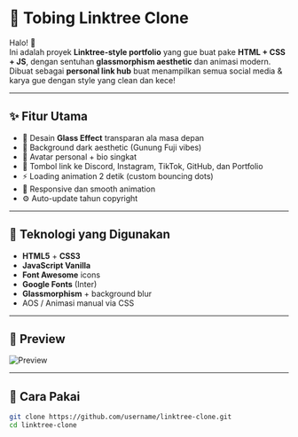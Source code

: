 # 🔗 Tobing Linktree Clone

Halo! 👋  
Ini adalah proyek **Linktree-style portfolio** yang gue buat pake **HTML + CSS + JS**, dengan sentuhan **glassmorphism aesthetic** dan animasi modern.  
Dibuat sebagai **personal link hub** buat menampilkan semua social media & karya gue dengan style yang clean dan kece!

---

## ✨ Fitur Utama

- 🔮 Desain **Glass Effect** transparan ala masa depan
- 🌙 Background dark aesthetic (Gunung Fuji vibes)
- 👤 Avatar personal + bio singkat
- 🧩 Tombol link ke Discord, Instagram, TikTok, GitHub, dan Portfolio
- ⚡ Loading animation 2 detik (custom bouncing dots)
- 🧠 Responsive dan smooth animation
- ⚙️ Auto-update tahun copyright

---

## 🚀 Teknologi yang Digunakan

- **HTML5** + **CSS3**
- **JavaScript Vanilla**
- **Font Awesome** icons
- **Google Fonts** (Inter)
- **Glassmorphism** + background blur
- AOS / Animasi manual via CSS

---

## 📸 Preview

![Preview](https://card.yogaariyanto.com/) <!-- Ganti URL ini kalau punya -->

---

## 📁 Cara Pakai

```bash
git clone https://github.com/username/linktree-clone.git
cd linktree-clone
